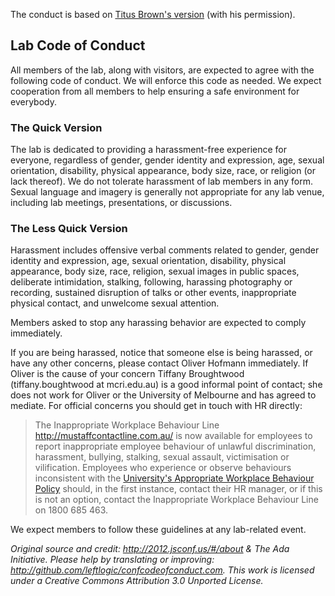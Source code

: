 The conduct is based on [Titus Brown's version](http://ivory.idyll.org/lab/coc.html) (with his permission).

## Lab Code of Conduct

All members of the lab, along with visitors, are expected to agree with the following code of conduct. We will enforce this code as needed. We expect cooperation from all members to help ensuring a safe environment for everybody.

### The Quick Version

The lab is dedicated to providing a harassment-free experience for everyone, regardless of gender, gender identity and expression, age, sexual orientation, disability, physical appearance, body size, race, or religion (or lack thereof). We do not tolerate harassment of lab members in any form. Sexual language and imagery is generally not appropriate for any lab venue, including lab meetings, presentations, or discussions. 

### The Less Quick Version

Harassment includes offensive verbal comments related to gender, gender identity and expression, age, sexual orientation, disability, physical appearance, body size, race, religion, sexual images in public spaces, deliberate intimidation, stalking, following, harassing photography or recording, sustained disruption of talks or other events, inappropriate physical contact, and unwelcome sexual attention.

Members asked to stop any harassing behavior are expected to comply immediately.

If you are being harassed, notice that someone else is being harassed, or have any other concerns, please contact Oliver Hofmann immediately. If Oliver is the cause of your concern Tiffany Broughtwood (tiffany.boughtwood at mcri.edu.au) is a good informal point of contact; she does not work for Oliver or the University of Melbourne and has agreed to mediate. For official concerns you should get in touch with HR directly:

> The Inappropriate Workplace Behaviour Line http://mustaffcontactline.com.au/ is now available for employees to report inappropriate employee behaviour of unlawful discrimination, harassment, bullying, stalking, sexual assault, victimisation or vilification. Employees who experience or observe behaviours inconsistent with the [University's Appropriate Workplace Behaviour Policy](https://policy.unimelb.edu.au/MPF1328) should, in the first instance, contact their HR manager, or if this is not an option, contact the Inappropriate Workplace Behaviour Line on 1800 685 463. 

We expect members to follow these guidelines at any lab-related event.

_Original source and credit: http://2012.jsconf.us/#/about & The Ada Initiative. Please help by translating or improving: http://github.com/leftlogic/confcodeofconduct.com. This work is licensed under a Creative Commons Attribution 3.0 Unported License._
